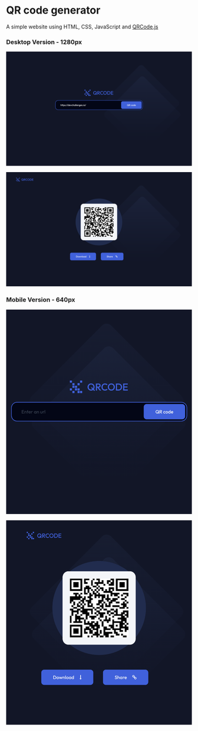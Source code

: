 # QR code generator

A simple website using HTML, CSS, JavaScript and [QRCode.js](https://github.com/davidshimjs/qrcodejs?utm_source=cdnjs&utm_medium=cdnjs_link&utm_campaign=cdnjs_library)

### Desktop Version - 1280px
![Desktop Version 1](./assets/desktop-1.png)

![Desktop Version 2](./assets/desktop-2.png)

### Mobile Version - 640px
![Mobile Version 1](./assets/mobile-1.png)

![Mobile Version 2](./assets/mobile-2.png)